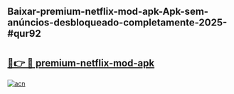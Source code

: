 ## Baixar-premium-netflix-mod-apk-Apk-sem-anúncios-desbloqueado-completamente-2025-#qur92

# <h2><a href="https://ainizakaria.my?title=premium-netflix-mod-apk&ref=22M">🔗👉 🔴 premium-netflix-mod-apk</a></h2>

[![acn](https://github.com/user-attachments/assets/0f9c940e-d8b0-45ae-aac7-cd30a18b3e1c)](https://ainizakaria.my?title=premium-netflix-mod-apk&ref=22M)

